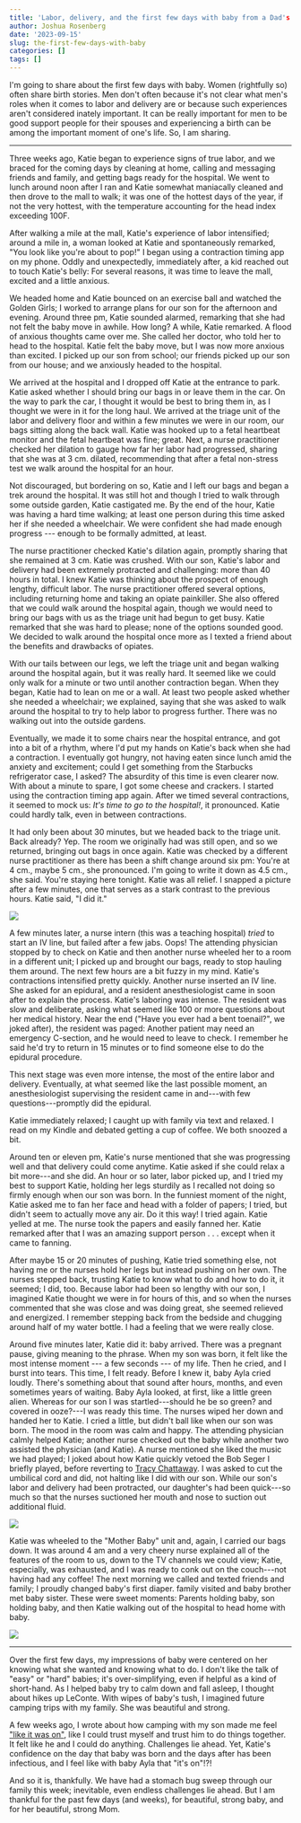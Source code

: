 ```yaml
---
title: 'Labor, delivery, and the first few days with baby from a Dad's perspective'
author: Joshua Rosenberg
date: '2023-09-15'
slug: the-first-few-days-with-baby
categories: []
tags: []
---
```


I'm going to share about the first few days with baby. Women (rightfully so) often share birth stories. Men don't often because it's not clear what men's roles when it comes to labor and delivery are or because such experiences aren't considered inately important. It can be really important for men to be good support people for their spouses and experiencing a birth can be among the important moment of one's life. So, I am sharing.

---

Three weeks ago, Katie began to experience signs of true labor, and we braced for the coming days by cleaning at home, calling and messaging friends and family, and getting bags ready for the hospital. We went to lunch around noon after I ran and Katie somewhat maniacally cleaned and then drove to the mall to walk; it was one of the hottest days of the year, if not the very hottest, with the temperature accounting for the head index exceeding 100F.

After walking a mile at the mall, Katie's experience of labor intensified; around a mile in, a woman looked at Katie and spontaneously remarked, "You look like you're about to pop!" I began using a contraction timing app on my phone. Oddly and unexpectedly, immediately after, a kid reached out to touch Katie's belly: For several reasons, it was time to leave the mall, excited and a little anxious. 

We headed home and Katie bounced on an exercise ball and watched the Golden Girls; I worked to arrange plans for our son for the afternoon and evening. Around three pm, Katie sounded alarmed, remarking that she had not felt the baby move in awhile. How long? A while, Katie remarked. A flood of anxious thoughts came over me. She called her doctor, who told her to head to the hospital. Katie felt the baby move, but I was now more anxious than excited. I picked up our son from school; our friends picked up our son from our house; and we anxiously headed to the hospital.

We arrived at the hospital and I dropped off Katie at the entrance to park. Katie asked whether I should bring our bags in or leave them in the car. On the way to park the car, I thought it would be best to bring them in, as I thought we were in it for the long haul. We arrived at the triage unit of the labor and delivery floor and within a few minutes we were in our room, our bags sitting along the back wall. Katie was hooked up to a fetal heartbeat monitor and the fetal heartbeat was fine; great. Next, a nurse practitioner checked her dilation to gauge how far her labor had progressed, sharing that she was at 3 cm. dilated, recommending that after a fetal non-stress test we walk around the hospital for an hour. 

Not discouraged, but bordering on so, Katie and I left our bags and began a trek around the hospital. It was still hot and though I tried to walk through some outside garden, Katie castigated me. By the end of the hour, Katie was having a hard time walking; at least one person during this time asked her if she needed a wheelchair. We were confident she had made enough progress --- enough to be formally admitted, at least. 

The nurse practitioner checked Katie's dilation again, promptly sharing that she remained at 3 cm. Katie was crushed. With our son, Katie's labor and delivery had been extremely protracted and challenging: more than 40 hours in total. I knew Katie was thinking about the prospect of enough lengthy, difficult labor. The nurse practitioner offered several options, including returning home and taking an opiate painkiller. She also offered that we could walk around the hospital again, though we would need to bring our bags with us as the triage unit had begun to get busy. Katie remarked that she was hard to please; none of the options sounded good. We decided to walk around the hospital once more as I texted a friend about the benefits and drawbacks of opiates.

With our tails between our legs, we left the triage unit and began walking around the hospital again, but it was really hard. It seemed like we could only walk for a minute or two until another contraction began. When they began, Katie had to lean on me or a wall. At least two people asked whether she needed a wheelchair; we explained, saying that she was asked to walk around the hospital to try to help labor to progress further. There was no walking out into the outside gardens. 

Eventually, we made it to some chairs near the hospital entrance, and got into a bit of a rhythm, where I'd put my hands on Katie's back when she had a contraction. I eventually got hungry, not having eaten since lunch amid the anxiety and excitement; could I get something from the Starbucks refrigerator case, I asked? The absurdity of this time is even clearer now. With about a minute to spare, I got some cheese and crackers. I started using the contraction timing app again. After we timed several contractions, it seemed to mock us: *It's time to go to the hospital!*, it pronounced. Katie could hardly talk, even in between contractions.

It had only been about 30 minutes, but we headed back to the triage unit. Back already? Yep. The room we originally had was still open, and so we returned, bringing out bags in once again. Katie was checked by a different nurse practitioner as there has been a shift change around six pm: You're at 4 cm., maybe 5 cm., she pronounced. I'm going to write it down as 4.5 cm., she said. You're staying here tonight. Katie was all relief. I snapped a picture after a few minutes, one that serves as a stark contrast to the previous hours. Katie said, "I did it."

![](images/IMG_8728.JPG)

A few minutes later, a nurse intern (this was a teaching hospital) _tried_ to start an IV line, but failed after a few jabs. Oops! The attending physician stopped by to check on Katie and then another nurse wheeled her to a room in a different unit; I picked up and brought our bags, ready to stop hauling them around. The next few hours are a bit fuzzy in my mind. Katie's contractions intensified pretty quickly. Another nurse inserted an IV line. She asked for an epidural, and a resident anesthesiologist came in soon after to explain the process. Katie's laboring was intense. The resident was slow and deliberate, asking what seemed like 100 or more questions about her medical history. Near the end ("Have you ever had a bent toenail?", we joked after), the resident was paged: Another patient may need an emergency C-section, and he would need to leave to check. I remember he said he'd try to return in 15 minutes or to find someone else to do the epidural procedure. 

This next stage was even more intense, the most of the entire labor and delivery. Eventually, at what seemed like the last possible moment, an anesthesiologist supervising the resident came in and---with few questions---promptly did the epidural. 

Katie immediately relaxed; I caught up with family via text and relaxed. I read on my Kindle and debated getting a cup of coffee. We both snoozed a bit.

Around ten or eleven pm, Katie's nurse mentioned that she was progressing well and that delivery could come anytime. Katie asked if she could relax a bit more---and she did. An hour or so later, labor picked up, and I tried my best to support Katie, holding her legs sturdily as I recalled not doing so firmly enough when our son was born. In the funniest moment of the night, Katie asked me to fan her face and head with a folder of papers; I tried, but didn't seem to actually move any air. Do it this way! I tried again. Katie yelled at me. The nurse took the papers and easily fanned her. Katie remarked after that I was an amazing support person . . . except when it came to fanning.

After maybe 15 or 20 minutes of pushing, Katie tried something else, not having me or the nurses hold her legs but instead pushing on her own. The nurses stepped back, trusting Katie to know what to do and how to do it, it seemed; I did, too. Because labor had been so lengthy with our son, I imagined Katie thought we were in for hours of this, and so when the nurses commented that she was close and was doing great, she seemed relieved and energized. I remember stepping back from the bedside and chugging around half of my water bottle. I had a feeling that we were really close.

Around five minutes later, Katie did it: baby arrived. There was a pregnant pause, giving meaning to the phrase. When my son was born, it felt like the most intense moment --- a few seconds --- of my life. Then he cried, and I burst into tears. This time, I felt ready. Before I knew it, baby Ayla cried loudly. There's something about that sound after hours, months, and even sometimes years of waiting. Baby Ayla looked, at first, like a little green alien. Whereas for our son I was startled---should he be so green? and covered in ooze?---I was ready this time. The nurses wiped her down and handed her to Katie. I cried a little, but didn't ball like when our son was born. The mood in the room was calm and happy. The attending physician calmly helped Katie; another nurse checked out the baby while another two assisted the physician (and Katie). A nurse mentioned she liked the music we had played; I joked about how Katie quickly vetoed the Bob Seger I briefly played, before reverting to [Tracy Chattaway](https://www.youtube.com/watch?v=k6H5X-cfecY). I was asked to cut the umbilical cord and did, not halting like I did with our son. While our son's labor and delivery had been protracted, our daughter's had been quick---so much so that the nurses suctioned her mouth and nose to suction out additional fluid.

![](images/IMG_8786.JPG)

Katie was wheeled to the "Mother Baby" unit and, again, I carried our bags down. It was around 4 am and a very cheery nurse explained all of the features of the room to us, down to the TV channels we could view; Katie, especially, was exhausted, and I was ready to conk out on the couch---not having had any coffee! The next morning we called and texted friends and family; I proudly changed baby's first diaper. family visited and baby brother met baby sister. These were sweet moments: Parents holding baby, son holding baby, and then Katie walking out of the hospital to head home with baby.

![](images/IMG_8872.JPG)

---

Over the first few days, my impressions of baby were centered on her knowing what she wanted and knowing what to do. I don't like the talk of "easy" or "hard" babies; it's over-simplifying, even if helpful as a kind of short-hand. As I helped baby try to calm down and fall asleep, I thought about hikes up LeConte. With wipes of baby's tush, I imagined future camping trips with my family. She was beautiful and strong.
 
A few weeks ago, I wrote about how camping with my son made me feel ["like it was on"](https://joshuamrosenberg.com/post/2023/07/30/pushing-farther-taking-shelter-more-parenting-thoughts/), like I could trust myself and trust him to do things together. It felt like he and I could do anything. Challenges lie ahead. Yet, Katie's confidence on the day that baby was born and the days after has been infectious, and I feel like with baby Ayla that "it's on"!?! 

And so it is, thankfully. We have had a stomach bug sweep through our family this week; inevitable, even endless challenges lie ahead. But I am thankful for the past few days (and weeks), for beautiful, strong baby, and for her beautiful, strong Mom.